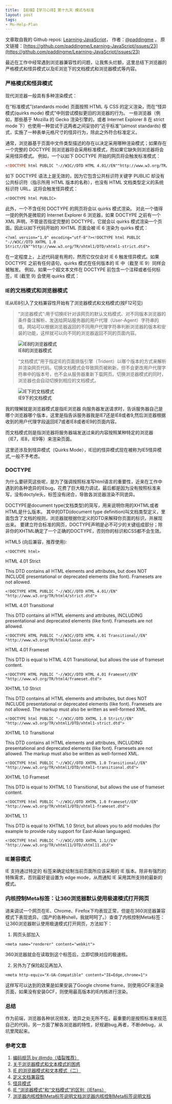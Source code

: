 ```yaml
---
title: 【前端】【学习心得】第十九天 模式与标准
layout: post
tags:
- Mu-Help-Plan
---
```



 文章取自我的 Github  repos: [Learning-JavaScript](https://github.com/paddingme/Learning-JavaScript)， 作者：[@paddingme](http://padding.me/about.html) 。
  原文链接：[https://github.com/paddingme/Learning-JavaScript/issues/23](https://github.com/paddingme/Learning-JavaScript/issues/23)

最近在工作中经常遇到浏览器兼容性的问题，让我焦头烂额，这里总结下浏览器的严格模式和怪异模式以及IE浏览下的文档模式和浏览器模式等内容。

### 严格模式和怪异模式

现代浏览器一般具有多种渲染模式：

 在“标准模式”(standards mode) 页面按照 HTML 与 CSS 的定义渲染，而在“怪异模式(quirks mode) 模式”中则尝试模拟更旧的浏览器的行为。 一些浏览器（例如，那些基于 Mozilla 的 Gecko 渲染引擎的，或者 Internet Explorer 8 在 strict mode 下）也使用一种尝试于这两者之间妥协的“近乎标准”(almost standards) 模式，实施了一种表单元格尺寸的怪异行为，除此之外符合标准定义。

通常，浏览器基于页面中文件类型描述的存在以决定采用哪种渲染模式；如果存在一个完整的 DOCTYPE 则浏览器将会采用标准模式，而如果它缺失则浏览器将会采用怪异模式。
例如，一个以如下 DOCTYPE 开始的网页将会触发标准模式：

``` html
<!DOCTYPE html PUBLIC "-//W3C//DTD HTML 4.01//EN""http://www.w3.org/TR/html4/strict.dtd">
```
如下 DOCTYPE 语法上是无效的，因为它包含公共标识符关键字 PUBLIC 却没有公共标识符（指示所用 HTML 版本的名称），也没有 HTML 文档类型定义的系统标识符 URL。这将会触发怪异模式：

```
<!DOCTYPE html PUBLIC>
```
此外，一个不含任何 DOCTYPE 的网页将会以 quirks 模式渲染。
对此一个值得一提的例外是微软的 Internet Explorer 6 浏览器，如果 DOCTYPE 之前有一个 XML 声明，不管是否指定完整的 DOCTYPE，它就会以 quirks 模式渲染一个页面。因此以如下代码开始的 XHTML 页面会被 IE 6 渲染为 quirks 模式：

```
<?xml version="1.0" encoding="utf-8"?><!DOCTYPE html PUBLIC "-//W3C//DTD XHTML 1.0 Strict//EN""http://www.w3.org/TR/xhtml1/DTD/xhtml1-strict.dtd">
```
在一定程度上，上述代码是有用的，然而它仅仅会对 IE 6 触发怪异模式。如果 DOCTYPE 之前有任何语句，quirks 模式在任何版本的 IE 中（截至 IE 9）同样会被触发。
例如，如果一个超文本文件在 DOCTYPE 前包含一个注释或者任何标签，IE (截至 9) 会使用 quirks 模式：

### IE的文档模式和浏览器模式

IE从IE8引入了文档兼容性开始有了浏览器模式和文档模式(按F12可见)

>“浏览器模式”:用于切换IE针对该网页的默认文档模式、对不同版本浏览器的条件备注解析、发送给网站服务器的用户代理（User-Agent）字符串的值。网站可以根据浏览器返回的不同用户代理字符串判断浏览器的版本和安装的功能，这样就可以向不同的浏览器返回不同的页面内容。

<figure><img src="http://paddingme.qiniudn.com/ie9-2ge-moshi.png" alt="IE8的浏览器模式"><figcaption>IE8的浏览器模式</figcaption></figure>

>“文档模式”用于指定IE的页面排版引擎（Trident）以哪个版本的方式来解析并渲染网页代码。切换文档模式会导致网页被刷新，但不会更改用户代理字符串中的版本号，也不会从服务器重新下载网页。切换浏览器模式的同时，浏览器也会自动切换到相应的文档模式。

<figure><img src="http://paddingme.qiniudn.com/ie9-2ge-moshi.png" alt="IE下的文档模式"><figcaption>IE9下的文档模式</figcaption></figure>

我的理解就是浏览器模式是指IE浏览器 向服务器发送请求时，告诉服务器自己是哪个浏览器哪个版本，这里是指告诉服务器我是IE7还是IE8或者9,然后浏览器根据收到的用户代理字段返回IE7或者IE8或者IE9的页面内容。

而文档模式则是指浏览器将服务器端发送过来的内容按照某种特定的浏览器（IE7，IE8，IE9等）来渲染页面。

这里还涉及到怪异模式（Quirks Mode），IE旧的怪异模式现在被称为IE5怪异模式,一般不予考虑。


###  DOCTYPE
为什么要研究这些呢，是为了强调按照标准写html语言的重要性，近来在工作中遇到的各种诡异的IEbug，花费了巨大精力调试，最后都是因为没有按照标准来写，没有doctyle头，标签没有闭合，导致各浏览器渲染不同诡异。

DOCTYPE是document type(文档类型)的简写，用来说明你用的XHTML或者HTML是什么版本。
其中的DTD(document type definition)叫文档类型定义，里面包含了文档的规则，浏览器就根据你定义的DTD来解释你页面的标识，并展现出来。
要建立符合标准的网页，DOCTYPE声明是必不可少的关键组成部分；除非你的XHTML确定了一个正确的DOCTYPE，否则你的标识和CSS都不会生效。

HTML5 (向后兼容，推荐使用):

```
<!DOCTYPE html>
```

HTML 4.01 Strict

This DTD contains all HTML elements and attributes, but does NOT INCLUDE presentational or deprecated elements (like font). Framesets are not allowed.

```
<!DOCTYPE HTML PUBLIC "-//W3C//DTD HTML 4.01//EN" "http://www.w3.org/TR/html4/strict.dtd">
```
HTML 4.01 Transitional

This DTD contains all HTML elements and attributes, INCLUDING presentational and deprecated elements (like font). Framesets are not allowed.

```
<!DOCTYPE HTML PUBLIC "-//W3C//DTD HTML 4.01 Transitional//EN" "http://www.w3.org/TR/html4/loose.dtd">
```
HTML 4.01 Frameset

This DTD is equal to HTML 4.01 Transitional, but allows the use of frameset content.

```
<!DOCTYPE HTML PUBLIC "-//W3C//DTD HTML 4.01 Frameset//EN" "http://www.w3.org/TR/html4/frameset.dtd">
```

XHTML 1.0 Strict

This DTD contains all HTML elements and attributes, but does NOT INCLUDE presentational or deprecated elements (like font). Framesets are not allowed. The markup must also be written as well-formed XML.

```
<!DOCTYPE html PUBLIC "-//W3C//DTD XHTML 1.0 Strict//EN" "http://www.w3.org/TR/xhtml1/DTD/xhtml1-strict.dtd">
```

XHTML 1.0 Transitional

This DTD contains all HTML elements and attributes, INCLUDING presentational and deprecated elements (like font). Framesets are not allowed. The markup must also be written as well-formed XML.

```
<!DOCTYPE html PUBLIC "-//W3C//DTD XHTML 1.0 Transitional//EN" "http://www.w3.org/TR/xhtml1/DTD/xhtml1-transitional.dtd">
```

XHTML 1.0 Frameset

This DTD is equal to XHTML 1.0 Transitional, but allows the use of frameset content.

```
<!DOCTYPE html PUBLIC "-//W3C//DTD XHTML 1.0 Frameset//EN" "http://www.w3.org/TR/xhtml1/DTD/xhtml1-frameset.dtd">
```

XHTML 1.1

This DTD is equal to XHTML 1.0 Strict, but allows you to add modules (for example to provide ruby support for East-Asian languages).

```
<!DOCTYPE html PUBLIC "-//W3C//DTD XHTML 1.1//EN" "http://www.w3.org/TR/xhtml11/DTD/xhtml11.dtd">
```

### IE兼容模式
IE 支持通过特定的 <meta> 标签来确定绘制当前页面所应该采用的 IE 版本。除非有强烈的特殊需求，否则最好是设置为 edge mode，从而通知 IE 采用其所支持的最新的模式。

<meta http-equiv="X-UA-Compatible" content="IE=Edge">

### 内核控制Meta标签：让360浏览器默认使用极速模式打开网页

进来调试一个网页在IE、Chrome、Firefox下均表现正常，但是在360浏览器兼容模式下表现诡异。（国产的各种shell，我就呵呵了。）查查了内核控制Meta标签：让360浏览器默认使用极速模式打开网页，方法如下：

1. 网页头部加入

```
<meta name="renderer" content="webkit">
```
360浏览器就会在读取到这个标签后，立即切换对应的极速核。

2. 另外为了保险起见再加入

```
<meta http-equiv="X-UA-Compatible" content="IE=Edge,chrome=1">
```
这样写可以达到的效果是如果安装了Google chrome frame，则使用GCF来渲染页面，如果没有安装GCF，则使用最高版本的IE内核进行渲染。


### 总结

作为前端，浏览器各种状况频发，诡异之处无所不在。最重要的是按照标准来规范自己的代码，另一方面了解各浏览器的特性，好规避bug,再者，不断debug，从坑里爬起来。




### 参考文章
1. [编码规范 by @mdo（墙裂推荐）](http://codeguide.bootcss.com/)
2. [关于浏览器模式和文本模式的困惑](https://www.imququ.com/post/browser-mode-and-document-mode-in-ie.html)
3. [IE 的浏览器模式和文本模式（二）](https://www.imququ.com/post/browser-mode-and-document-mode-in-ie-2.html)
4. [定义文档兼容性](http://msdn.microsoft.com/zh-cn/library/cc288325\(v=vs.85\).aspx)
5. [怪异模式](http://zh.wikipedia.org/wiki/%E6%80%AA%E5%BC%82%E6%A8%A1%E5%BC%8F)
6. [IE “浏览器模式”和“文档模式”的区别（IEfans）](http://www.iefans.net/shanchu-ie9-wenjianjia/)
7. [浏览器内核控制Meta标签说明文档浏览器内核控制Meta标签说明文档](http://se.360.cn/v6/help/meta.html)
